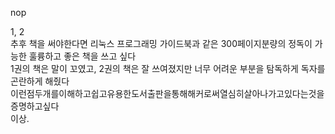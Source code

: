 nop

1, 2<br>
추후 책을 써야한다면 리눅스 프로그래밍 가이드북과 같은 300페이지분량의 정독이 가능한 훌륭하고 좋은 책을 쓰고 싶다<br>
1권의 책은 말이 꼬였고, 2권의 책은 잘 쓰여졌지만 너무 어려운 부분을 탐독하게 독자를 곤란하게 해줬다<br>
이런점두개를이해하고쉽고유용한도서출판을통해해커로써열심히살아나가고있다는것을증명하고싶다<br>
이상.<br>
<br>
